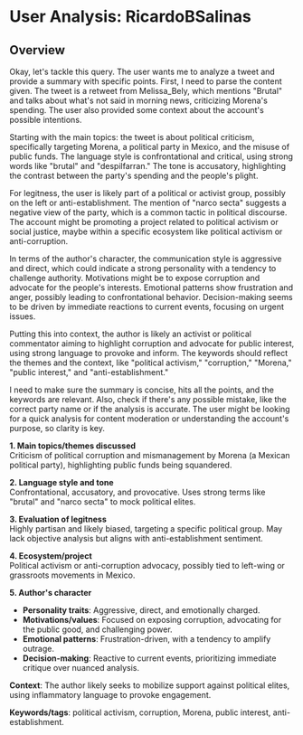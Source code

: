 # User Analysis: RicardoBSalinas

## Overview

<think>
Okay, let's tackle this query. The user wants me to analyze a tweet and provide a summary with specific points. First, I need to parse the content given. The tweet is a retweet from Melissa_Bely, which mentions "Brutal" and talks about what's not said in morning news, criticizing Morena's spending. The user also provided some context about the account's possible intentions.

Starting with the main topics: the tweet is about political criticism, specifically targeting Morena, a political party in Mexico, and the misuse of public funds. The language style is confrontational and critical, using strong words like "brutal" and "despilfarran." The tone is accusatory, highlighting the contrast between the party's spending and the people's plight.

For legitness, the user is likely part of a political or activist group, possibly on the left or anti-establishment. The mention of "narco secta" suggests a negative view of the party, which is a common tactic in political discourse. The account might be promoting a project related to political activism or social justice, maybe within a specific ecosystem like political activism or anti-corruption.

In terms of the author's character, the communication style is aggressive and direct, which could indicate a strong personality with a tendency to challenge authority. Motivations might be to expose corruption and advocate for the people's interests. Emotional patterns show frustration and anger, possibly leading to confrontational behavior. Decision-making seems to be driven by immediate reactions to current events, focusing on urgent issues.

Putting this into context, the author is likely an activist or political commentator aiming to highlight corruption and advocate for public interest, using strong language to provoke and inform. The keywords should reflect the themes and the context, like "political activism," "corruption," "Morena," "public interest," and "anti-establishment."

I need to make sure the summary is concise, hits all the points, and the keywords are relevant. Also, check if there's any possible mistake, like the correct party name or if the analysis is accurate. The user might be looking for a quick analysis for content moderation or understanding the account's purpose, so clarity is key.
</think>

**1. Main topics/themes discussed**  
Criticism of political corruption and mismanagement by Morena (a Mexican political party), highlighting public funds being squandered.  

**2. Language style and tone**  
Confrontational, accusatory, and provocative. Uses strong terms like "brutal" and "narco secta" to mock political elites.  

**3. Evaluation of legitness**  
Highly partisan and likely biased, targeting a specific political group. May lack objective analysis but aligns with anti-establishment sentiment.  

**4. Ecosystem/project**  
Political activism or anti-corruption advocacy, possibly tied to left-wing or grassroots movements in Mexico.  

**5. Author's character**  
- **Personality traits**: Aggressive, direct, and emotionally charged.  
- **Motivations/values**: Focused on exposing corruption, advocating for the public good, and challenging power.  
- **Emotional patterns**: Frustration-driven, with a tendency to amplify outrage.  
- **Decision-making**: Reactive to current events, prioritizing immediate critique over nuanced analysis.  

**Context**: The author likely seeks to mobilize support against political elites, using inflammatory language to provoke engagement.  

**Keywords/tags**: political activism, corruption, Morena, public interest, anti-establishment.